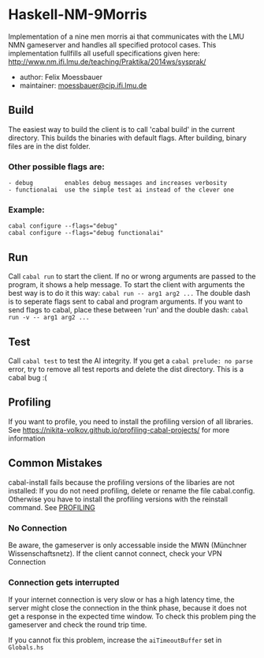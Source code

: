 Haskell-NM-9Morris
====

Implementation of a nine men morris ai that communicates with the LMU NMN gameserver and handles all specified protocol cases.
This implementation fullfills all usefull specifications given here:
http://www.nm.ifi.lmu.de/teaching/Praktika/2014ws/sysprak/

- author:      Felix Moessbauer
- maintainer:  moessbauer@cip.ifi.lmu.de

## Build
The easiest way to build the client is to call 'cabal build' in the current directory. This builds the binaries with default flags.
After building, binary files are in the dist folder.

### Other possible flags are:
    - debug         enables debug messages and increases verbosity
    - functionalai  use the simple test ai instead of the clever one
    
### Example:

~~~
cabal configure --flags="debug"
cabal configure --flags="debug functionalai"
~~~
    
## Run
Call `cabal run` to start the client. If no or wrong arguments are passed to the program, it shows a help message.
To start the client with arguments the best way is to do it this way:
`cabal run -- arg1 arg2 ...`
The double dash is to seperate flags sent to cabal and program arguments. If you want to send flags to cabal,
place these between 'run' and the double dash: `cabal run -v -- arg1 arg2 ...`

## Test
Call `cabal test` to test the AI integrity. If you get a `cabal prelude: no parse` error, try to remove all test
reports and delete the dist directory. This is a cabal bug :(

## Profiling
If you want to profile, you need to install the profiling version of all libraries. See https://nikita-volkov.github.io/profiling-cabal-projects/
for more information

## Common Mistakes
cabal-install fails because the profiling versions of the libaries are not installed:
If you do not need profiling, delete or rename the file cabal.config. Otherwise you have to install the profiling versions with the
reinstall command. See [PROFILING](#PROFILING)

### No Connection
Be aware, the gameserver is only accessable inside the MWN (Münchner Wissenschaftsnetz). If the client cannot
connect, check your VPN Connection

### Connection gets interrupted
If your internet connection is very slow or has a high latency time, the server might close the connection
in the think phase, because it does not get a response in the expected time window. To check this problem
ping the gameserver and check the round trip time.

If you cannot fix this problem, increase the `aiTimeoutBuffer` set in `Globals.hs`

